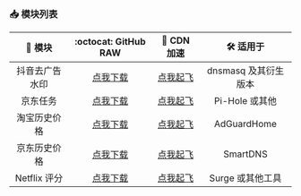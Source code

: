 ### 📥 模块列表

|    📃 模块     |                                           :octocat: GitHub RAW                                            |                                             🚀 CDN 加速                                             |       🛠 适用于       |
| :------------: | :-------------------------------------------------------------------------------------------------------: | :-------------------------------------------------------------------------------------------------: | :------------------: |
| 抖音去广告水印 |     [点我下载](https://raw.githubusercontent.com/fgprodigal/Surge-Rule/master/Module/douyin.sgmodule)     |     [点我起飞](https://cdn.jsdelivr.net/gh/fgprodigal/Surge-Rule@master/Module/douyin.sgmodule)     | dnsmasq 及其衍生版本 |
|    京东任务    |    [点我下载](https://raw.githubusercontent.com/fgprodigal/Surge-Rule/master/Module/JD_task.sgmodule)     |    [点我起飞](https://cdn.jsdelivr.net/gh/fgprodigal/Surge-Rule@master/Module/JD_task.sgmodule)     |    Pi-Hole 或其他    |
|  淘宝历史价格  |    [点我下载](https://raw.githubusercontent.com/fgprodigal/Surge-Rule/master/Module/TB_price.sgmodule)    |    [点我起飞](https://cdn.jsdelivr.net/gh/fgprodigal/Surge-Rule@master/Module/TB_price.sgmodule)    |     AdGuardHome      |
|  京东历史价格  |    [点我下载](https://raw.githubusercontent.com/fgprodigal/Surge-Rule/master/Module/JD_price.sgmodule)    |    [点我起飞](https://cdn.jsdelivr.net/gh/fgprodigal/Surge-Rule@master/Module/JD_price.sgmodule)    |       SmartDNS       |
|  Netflix 评分  | [点我下载](https://raw.githubusercontent.com/fgprodigal/Surge-Rule/master/Module/Netflix_rating.sgmodule) | [点我起飞](https://cdn.jsdelivr.net/gh/fgprodigal/Surge-Rule@master/Module/Netflix_rating.sgmodule) |   Surge 或其他工具   |
